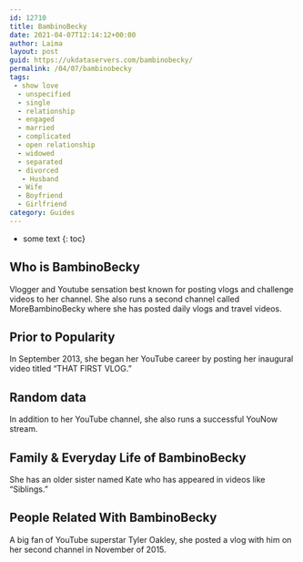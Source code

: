```yaml
---
id: 12710
title: BambinoBecky
date: 2021-04-07T12:14:12+00:00
author: Laima
layout: post
guid: https://ukdataservers.com/bambinobecky/
permalink: /04/07/bambinobecky
tags:
 - show love
  - unspecified
  - single
  - relationship
  - engaged
  - married
  - complicated
  - open relationship
  - widowed
  - separated
  - divorced
   - Husband
  - Wife
  - Boyfriend
  - Girlfriend
category: Guides
---
```


* some text
{: toc}


## Who is BambinoBecky
                  
                  
                  
Vlogger and Youtube sensation best known for posting vlogs and challenge videos to her channel. She also runs a second channel called MoreBambinoBecky where she has posted daily vlogs and travel videos.
                  
              
            
              
            
                
                
                
## Prior to Popularity
                  
                  
                  
In September 2013, she began her YouTube career by posting her inaugural video titled &#8220;THAT FIRST VLOG.&#8221;
                  
              
            
              
            
                
                
                
## Random data
                  
                  
                  
In addition to her YouTube channel, she also runs a successful YouNow stream.
                  
              
            
              
            
                
                
                
## Family & Everyday Life of BambinoBecky
                  
                  
                  
She has an older sister named Kate who has appeared in videos like &#8220;Siblings.&#8221;
                  
              
            
              
            
                
                
                
## People Related With BambinoBecky
                  
                  
                  
A big fan of YouTube superstar Tyler Oakley, she posted a vlog with him on her second channel in November of 2015.
                  
              
            
              
            
                
              
            
              
              
            
            
              
            
          
          
          
